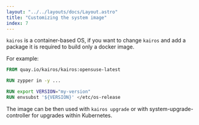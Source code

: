 ```yaml
---
layout: "../../layouts/docs/Layout.astro"
title: "Customizing the system image"
index: 7
---
```


`kairos` is a container-based OS, if you want to change `kairos` and add a package it is required to build only a docker image.

For example:

```Dockerfile
FROM quay.io/kairos/kairos:opensuse-latest

RUN zypper in -y ...

RUN export VERSION="my-version"
RUN envsubst '${VERSION}' </etc/os-release
```

The image can be then used with `kairos upgrade` or with system-upgrade-controller for upgrades within Kubernetes.
